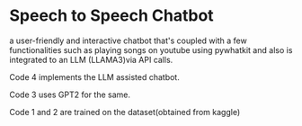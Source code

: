 # Speech to Speech Chatbot
a user-friendly and interactive chatbot that's coupled with a few functionalities such as playing songs on youtube using pywhatkit and also is integrated to an LLM (LLAMA3)via API calls.

Code 4 implements the LLM assisted chatbot.

Code 3 uses GPT2 for the same.

Code 1 and 2 are trained on the dataset(obtained from kaggle) 

